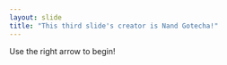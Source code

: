 ```yaml
---
layout: slide
title: "This third slide's creator is Nand Gotecha!"
---
```


Use the right arrow to begin!
